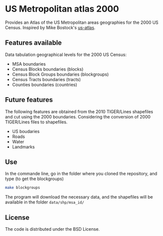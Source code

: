 # US Metropolitan atlas 2000

Provides an Atlas of the US Metropolitan areas geographies for the 2000 US
Census. Inspired by Mike Bostock's [us-atlas](https://github.com/mbostock/us-atlas).

## Features available

Data tabulation geographical levels for the 2000 US Census:

* MSA boundaries
* Census Blocks boundaries (blocks)
* Census Block Groups boundaries (blockgroups)
* Census Tracts boundaries (tracts)
* Counties boundaries (countries)

## Future features

The following features are obtained from the 2010 TIGER/Lines shapefiles and cut
using the 2000 boundaries. Considering the conversion of 2000 TIGER/Lines files
to shapefiles.

* US boudaries
* Roads
* Water
* Landmarks

## Use

In the commande line, go in the folder where you cloned the repository, and type
(to get the blockgroups)

```bash
make blockgroups
```

The program will download the necessary data, and the shapefiles will be
available in the folder `data/shp/msa_id/`

## License

The code is distributed under the BSD License.
